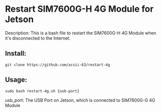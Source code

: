 # Restart SIM7600G-H 4G Module for Jetson
Description: This is a bash file to restart the SIM7600G-H 4G Module when it's disconnected to the Internet.
## Install:
```
git clone https://github.com/acsii-63/restart-4g
```
## Usage:
```
sudo bash restart-4g.sh {usb-port}
```
usb_port: The USB Port on Jetson, which is connected to SIM7600G-G 4G Module
